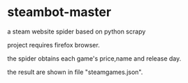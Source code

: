 # steambot-master
a steam website spider based on python scrapy

project requires firefox browser.

the spider obtains each game's price,name and release day.

the result are shown in file "steamgames.json".
